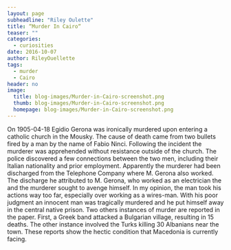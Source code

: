 ```yaml
---
layout: page
subheadline: "Riley Oulette"
title: “Murder In Cairo“
teaser: ""
categories:
  - curiosities
date: 2016-10-07
author: RileyOuellette
tags:
  - murder
  - Cairo
header: no
image:
  title: blog-images/Murder-in-Cairo-screenshot.png
  thumb: blog-images/Murder-in-Cairo-screenshot.png
  homepage: blog-images/Murder-in-Cairo-screenshot.png
---
```

On 1905-04-18 Egidio Gerona was ironically murdered upon entering a catholic church in the Mousky. The cause of death came from two bullets fired by a man by the name of Fabio Ninci. Following the incident the murderer was apprehended without resistance outside of the church. The police discovered a few connections between the two men, including their Italian nationality and prior employment. Apparently the murderer had been discharged from the Telephone Company where M. Gerona also worked. The discharge he attributed to M. Gerona, who worked as an electrician the and the murderer sought to avenge himself. In my opinion, the man took his actions way too far, especially over working as a wires-man. With his poor judgment an innocent man was tragically murdered and he put himself away in the central native prison. Two others instances of murder are reported in the paper. First, a Greek band attacked a Bulgarian village, resulting in 15 deaths. The other instance involved the Turks killing 30 Albanians near the town. These reports show  the hectic condition that Macedonia is currently facing.
